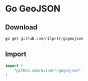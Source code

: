 # Go GeoJSON
## Download
```go
go get github.com/nilpntr/gogeojson
```
## Import
```go
import (
    "github.com/nilpntr/gogeojson"
)
```